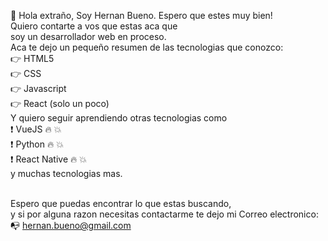 👋 Hola extraño, Soy Hernan Bueno. Espero que estes muy bien!</br>
Quiero contarte a vos que estas aca que</br>
soy un desarrollador web en proceso.</br>
Aca te dejo un pequeño resumen de las tecnologias que conozco:</br>
👉 HTML5 </br>
👉 CSS</br>
👉 Javascript</br>
👉 React (solo un poco)</br>
Y quiero seguir aprendiendo otras tecnologias como</br>
❗ VueJS 🔥 💥</br>
❗ Python 🔥 💥</br>
❗ React Native 🔥 💥</br>
y muchas tecnologias mas.</br></br>

Espero que puedas encontrar lo que estas buscando,</br>
y si por alguna razon necesitas contactarme te dejo mi Correo electronico:</br>
📭 hernan.bueno@gmail.com</br>



